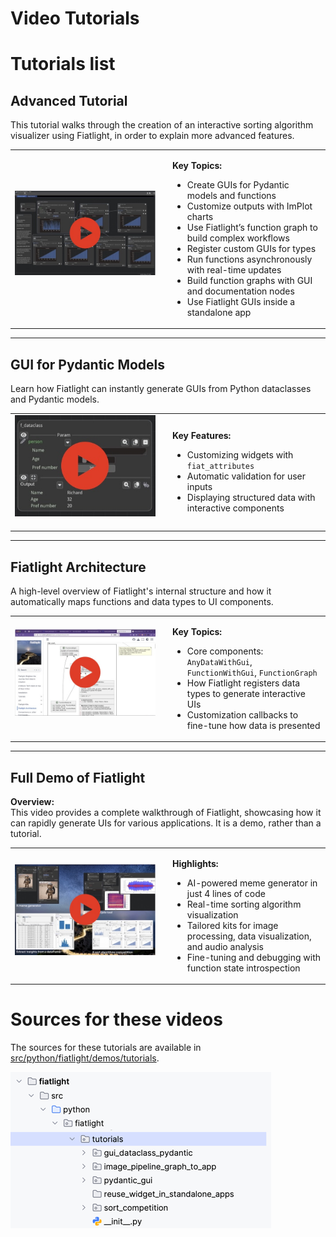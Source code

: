 # Video Tutorials

# Tutorials list

## Advanced Tutorial

This tutorial walks through the creation of an interactive sorting algorithm visualizer using Fiatlight, in order to explain more advanced features.

<table>
<tr>
<td style="vertical-align: center; padding-right: 20px; padding-bottom: 20px; width: 50%">

<a href="https://share.descript.com/view/oBub1WN28bX" target="_blank">
<img src="_static/images/video_fl_sort.jpg" width="500" />
</a>

</td>
<td style="vertical-align: center;">

**Key Topics:**  
* Create GUIs for Pydantic models and functions
* Customize outputs with ImPlot charts
* Use Fiatlight’s function graph to build complex workflows  
* Register custom GUIs for types
* Run functions asynchronously with real-time updates
* Build function graphs with GUI and documentation nodes
* Use Fiatlight GUIs inside a standalone app

</td>
</tr>
</table>

---

## GUI for Pydantic Models  

Learn how Fiatlight can instantly generate GUIs from Python dataclasses and Pydantic models.  

<table>
<tr>
<td style="vertical-align: center; padding-right: 20px; padding-bottom: 20px; width: 50%">

<a href="https://share.descript.com/view/CxaFQ5T6iq7" target="_blank">
<img src="_static/images/video_fl_pydantic.jpg" width="300" />
</a>

</td>
<td style="vertical-align: center;">

**Key Features:**  
- Customizing widgets with `fiat_attributes`  
- Automatic validation for user inputs  
- Displaying structured data with interactive components

</td>
</tr>
</table>

---

## Fiatlight Architecture  

A high-level overview of Fiatlight's internal structure and how it automatically maps functions and data types to UI components.  

<table>
<tr>
<td style="vertical-align: center; padding-right: 20px; padding-bottom: 20px; width: 50%">

<a href="https://share.descript.com/view/xkgrDb7Kzzj" target="_blank">
<img src="_static/images/video_fl_architecture.jpg" width="300" />
</a>


</td>
<td style="vertical-align: center;">

**Key Topics:**  
- Core components: `AnyDataWithGui`, `FunctionWithGui`, `FunctionGraph`  
- How Fiatlight registers data types to generate interactive UIs  
- Customization callbacks to fine-tune how data is presented

</td>
</tr>
</table>

---

## Full Demo of Fiatlight  

**Overview:**  
This video provides a complete walkthrough of Fiatlight, showcasing how it can rapidly generate UIs for various applications. It is a demo, rather than a tutorial. 

<table>
<tr>
<td style="vertical-align: center; padding-right: 20px; padding-bottom: 20px; width: 50%">

<a href="https://share.descript.com/view/tbvYBh3rpRF" target="_blank">
<img src="_static/images/video_fl_demo.jpg" width="300" />
</a>

</td>
<td style="vertical-align: center;">

**Highlights:**  
- AI-powered meme generator in just 4 lines of code  
- Real-time sorting algorithm visualization  
- Tailored kits for image processing, data visualization, and audio analysis  
- Fine-tuning and debugging with function state introspection  

</td>
</tr>
</table>

# Sources for these videos

The sources for these tutorials are available in [src/python/fiatlight/demos/tutorials](https://github.com/pthom/fiatlight/tree/main/src/python/fiatlight/demos/tutorials).

![tutorial_tree.png](_static/images/tutorial_tree.png)
